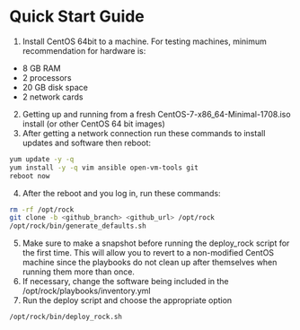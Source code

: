 # Quick Start Guide
1. Install CentOS 64bit to a machine. For testing machines, minimum recommendation for hardware is:
* 8 GB RAM
* 2 processors
* 20 GB disk space
* 2 network cards
2. Getting up and running from a fresh CentOS-7-x86_64-Minimal-1708.iso install (or other CentOS 64 bit images)
3. After getting a network connection run these commands to install updates and software then reboot:
```bash
yum update -y -q
yum install -y -q vim ansible open-vm-tools git
reboot now
```
4. After the reboot and you log in, run these commands:
```bash
rm -rf /opt/rock
git clone -b <github_branch> <github_url> /opt/rock
/opt/rock/bin/generate_defaults.sh
```
5. Make sure to make a snapshot before running the deploy_rock script for the first time. This will allow you to revert to a non-modified CentOS machine since the playbooks do not clean up after themselves when running them more than once.
6. If necessary, change the software being included in the /opt/rock/playbooks/inventory.yml
7. Run the deploy script and choose the appropriate option
```bash
/opt/rock/bin/deploy_rock.sh
```
